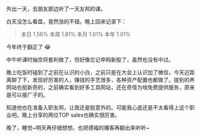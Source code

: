 外出一天，去朋友那边听了一天友邦的课。

白天没怎么看盘，竟然涨的不错。晚上回来记录下：

> 本日	1.56%	本周	1.81%	本月	1.01%	本年	1.01%

今年终于翻正了 :joy:

中午听课时抽空将套利做了，但好像忘记申购新股了，虽然也没有中过。

晚上吃饭时碰到了之前在认识的小白，之前只是在大会上认识加了微信，今天近距离聊了下，发现好厉害的人，赚钱的手艺很多，各种资产配置也都做了。提到的养网站也挺新奇的，之前确实看到好多工具网站，还在奇怪为啥免费提供服务，原来是可以接广子的。

知道他也在准备入职友邦，让我还是挺意外的。可能我心底还是不太看得上这个职业吧。晚上分享的两位TOP sales也确实很厉害。


晚了，睡觉~明天再仔细想想。也把德福的播客再翻出来听听~